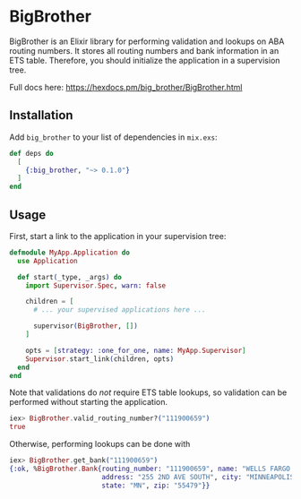 # BigBrother

BigBrother is an Elixir library for performing validation and lookups on ABA routing numbers. It stores all routing numbers and bank information in an ETS table. Therefore, you should initialize the application in a supervision tree.

Full docs here: https://hexdocs.pm/big_brother/BigBrother.html

## Installation

Add `big_brother` to your list of dependencies in `mix.exs`:

```elixir
def deps do
  [
    {:big_brother, "~> 0.1.0"}
  ]
end
```

## Usage

First, start a link to the application in your supervision tree:

```elixir
defmodule MyApp.Application do
  use Application

  def start(_type, _args) do
    import Supervisor.Spec, warn: false

    children = [
      # ... your supervised applications here ...

      supervisor(BigBrother, [])
    ]

    opts = [strategy: :one_for_one, name: MyApp.Supervisor]
    Supervisor.start_link(children, opts)
  end
end
```

Note that validations do *not* require ETS table lookups, so validation can be performed without starting the application.

```elixir
iex> BigBrother.valid_routing_number?("111900659")
true
```

Otherwise, performing lookups can be done with

```elixir
iex> BigBrother.get_bank("111900659")
{:ok, %BigBrother.Bank{routing_number: "111900659", name: "WELLS FARGO BANK",
                       address: "255 2ND AVE SOUTH", city: "MINNEAPOLIS",
                       state: "MN", zip: "55479"}}
```
